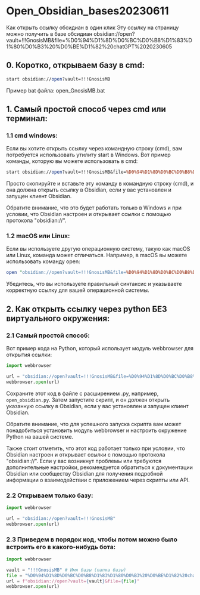# Open_Obsidian_bases20230611
Как открыть ссылку обсидиан в один клик
Эту ссылку на страницу можно получить в базе обсидиан obsidian://open?vault=!!!GnosisMB&file=%D0%94%D1%8D%D0%BC%D0%B8%D1%83%D1%80%D0%B3%20%D0%BE%D1%82%20chatGPT%2020230605

## 0. Коротко, открываем базу в cmd:
```perl
start obsidian://open?vault=!!!GnosisMB
```
Пример bat файла: open_GnosisMB.bat

## 1. Самый простой способ через cmd или терминал:
### 1.1 cmd windows:
Если вы хотите открыть ссылку через командную строку (cmd), вам потребуется использовать утилиту start в Windows. Вот пример команды, которую вы можете использовать в cmd:

```perl
start obsidian://open?vault=!!!GnosisMB&file=%D0%94%D1%8D%D0%BC%D0%B8%D1%83%D1%80%D0%B3%20%D0%BE%D1%82%20chatGPT%2020230605
```
Просто скопируйте и вставьте эту команду в командную строку (cmd), и она должна открыть ссылку в Obsidian, если у вас установлен и запущен клиент Obsidian.

Обратите внимание, что это будет работать только в Windows и при условии, что Obsidian настроен и открывает ссылки с помощью протокола "obsidian://".
### 1.2 macOS или Linux:
Если вы используете другую операционную систему, такую как macOS или Linux, команда может отличаться. Например, в macOS вы можете использовать команду open:

```perl
open "obsidian://open?vault=!!!GnosisMB&file=%D0%94%D1%8D%D0%BC%D0%B8%D1%83%D1%80%D0%B3%20%D0%BE%D1%82%20chatGPT%2020230605"
```
Убедитесь, что вы используете правильный синтаксис и указываете корректную ссылку для вашей операционной системы.

## 2. Как открыть ссылку через python БЕЗ виртуального окружения:
### 2.1 Самый простой способ:
Вот пример кода на Python, который использует модуль webbrowser для открытия ссылки:

```python
import webbrowser

url = "obsidian://open?vault=!!!GnosisMB&file=%D0%94%D1%8D%D0%BC%D0%B8%D1%83%D1%80%D0%B3%20%D0%BE%D1%82%20chatGPT%2020230605"
webbrowser.open(url)
```
Сохраните этот код в файле с расширением .py, например, `open_obsidian.py`. Затем запустите скрипт, и он должен открыть указанную ссылку в Obsidian, если у вас установлен и запущен клиент Obsidian.

Обратите внимание, что для успешного запуска скрипта вам может понадобиться установить модуль webbrowser и настроить окружение Python на вашей системе.

Также стоит отметить, что этот код работает только при условии, что Obsidian настроен и открывает ссылки с помощью протокола "obsidian://". Если у вас возникнут проблемы или требуются дополнительные настройки, рекомендуется обратиться к документации Obsidian или сообществу Obsidian для получения подробной информации о взаимодействии с приложением через скрипты или API.

### 2.2 Открываем только базу:

```python
import webbrowser

url = "obsidian://open?vault=!!!GnosisMB"
webbrowser.open(url)
```
### 2.3 Приведем в порядок код, чтобы потом можно было встроить его в какого-нибудь бота:
```python
import webbrowser

vault = "!!!GnosisMB" # Имя базы (папка базы)
file = "%D0%94%D1%8D%D0%BC%D0%B8%D1%83%D1%80%D0%B3%20%D0%BE%D1%82%20chatGPT%2020230605" # Имя страници (файл базы), можно оставить ПУСТЫМ
url = f"obsidian://open?vault={vault}&file={file}"
webbrowser.open(url)
```
